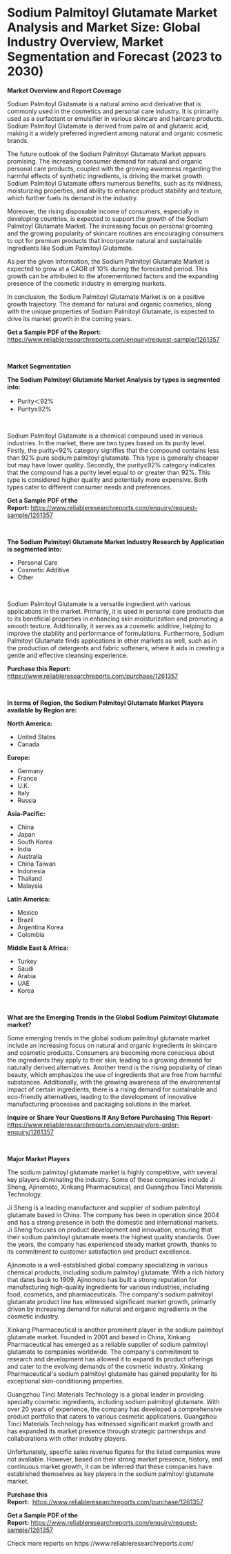 <p><h1>Sodium Palmitoyl Glutamate Market Analysis and Market Size: Global Industry Overview, Market Segmentation and Forecast (2023 to 2030)</h1></p><p><strong>Market Overview and Report Coverage</strong></p>
<p><p>Sodium Palmitoyl Glutamate is a natural amino acid derivative that is commonly used in the cosmetics and personal care industry. It is primarily used as a surfactant or emulsifier in various skincare and haircare products. Sodium Palmitoyl Glutamate is derived from palm oil and glutamic acid, making it a widely preferred ingredient among natural and organic cosmetic brands.</p><p>The future outlook of the Sodium Palmitoyl Glutamate Market appears promising. The increasing consumer demand for natural and organic personal care products, coupled with the growing awareness regarding the harmful effects of synthetic ingredients, is driving the market growth. Sodium Palmitoyl Glutamate offers numerous benefits, such as its mildness, moisturizing properties, and ability to enhance product stability and texture, which further fuels its demand in the industry.</p><p>Moreover, the rising disposable income of consumers, especially in developing countries, is expected to support the growth of the Sodium Palmitoyl Glutamate Market. The increasing focus on personal grooming and the growing popularity of skincare routines are encouraging consumers to opt for premium products that incorporate natural and sustainable ingredients like Sodium Palmitoyl Glutamate.</p><p>As per the given information, the Sodium Palmitoyl Glutamate Market is expected to grow at a CAGR of 10% during the forecasted period. This growth can be attributed to the aforementioned factors and the expanding presence of the cosmetic industry in emerging markets.</p><p>In conclusion, the Sodium Palmitoyl Glutamate Market is on a positive growth trajectory. The demand for natural and organic cosmetics, along with the unique properties of Sodium Palmitoyl Glutamate, is expected to drive its market growth in the coming years.</p></p>
<p><strong>Get a Sample PDF of the Report:</strong> <a href="https://www.reliableresearchreports.com/enquiry/request-sample/1261357">https://www.reliableresearchreports.com/enquiry/request-sample/1261357</a></p>
<p>&nbsp;</p>
<p><strong>Market Segmentation</strong></p>
<p><strong>The Sodium Palmitoyl Glutamate Market Analysis by types is segmented into:</strong></p>
<p><ul><li>Purity＜92%</li><li>Purity≥92%</li></ul></p>
<p>&nbsp;</p>
<p><p>Sodium Palmitoyl Glutamate is a chemical compound used in various industries. In the market, there are two types based on its purity level. Firstly, the purity<92% category signifies that the compound contains less than 92% pure sodium palmitoyl glutamate. This type is generally cheaper but may have lower quality. Secondly, the purity≥92% category indicates that the compound has a purity level equal to or greater than 92%. This type is considered higher quality and potentially more expensive. Both types cater to different consumer needs and preferences.</p></p>
<p><strong>Get a Sample PDF of the Report:</strong>&nbsp;<a href="https://www.reliableresearchreports.com/enquiry/request-sample/1261357">https://www.reliableresearchreports.com/enquiry/request-sample/1261357</a></p>
<p>&nbsp;</p>
<p><strong>The Sodium Palmitoyl Glutamate Market Industry Research by Application is segmented into:</strong></p>
<p><ul><li>Personal Care</li><li>Cosmetic Additive</li><li>Other</li></ul></p>
<p>&nbsp;</p>
<p><p>Sodium Palmitoyl Glutamate is a versatile ingredient with various applications in the market. Primarily, it is used in personal care products due to its beneficial properties in enhancing skin moisturization and promoting a smooth texture. Additionally, it serves as a cosmetic additive, helping to improve the stability and performance of formulations. Furthermore, Sodium Palmitoyl Glutamate finds applications in other markets as well, such as in the production of detergents and fabric softeners, where it aids in creating a gentle and effective cleansing experience.</p></p>
<p><strong>Purchase this Report:</strong>&nbsp; <a href="https://www.reliableresearchreports.com/purchase/1261357">https://www.reliableresearchreports.com/purchase/1261357</a></p>
<p>&nbsp;</p>
<p><strong>In terms of Region, the Sodium Palmitoyl Glutamate Market Players available by Region are:</strong></p>
<p>
    <p> <strong> North America: </strong>
        <ul>
            <li>United States</li>
            <li>Canada</li>
        </ul>
        </p> 
    <p> <strong> Europe: </strong>
        <ul>
            <li>Germany</li>
            <li>France</li>
            <li>U.K.</li>
            <li>Italy</li>
            <li>Russia</li>
        </ul>
        </p> 
    <p> <strong> Asia-Pacific: </strong>
        <ul>
            <li>China</li>
            <li>Japan</li>
            <li>South Korea</li>
            <li>India</li>
            <li>Australia</li>
            <li>China Taiwan</li>
            <li>Indonesia</li>
            <li>Thailand</li>
            <li>Malaysia</li>
        </ul>
        </p> 
    <p> <strong> Latin America: </strong>
        <ul>
            <li>Mexico</li>
            <li>Brazil</li>
            <li>Argentina Korea</li>
            <li>Colombia</li>
        </ul>
        </p> 
    <p> <strong> Middle East & Africa: </strong>
        <ul>
            <li>Turkey</li>
            <li>Saudi</li>
            <li>Arabia</li>
            <li>UAE</li>
            <li>Korea</li>
        </ul>
    </p>
    </p>
<p>&nbsp;</p>
<p><strong>What are the Emerging Trends in the Global Sodium Palmitoyl Glutamate market?</strong></p>
<p><p>Some emerging trends in the global sodium palmitoyl glutamate market include an increasing focus on natural and organic ingredients in skincare and cosmetic products. Consumers are becoming more conscious about the ingredients they apply to their skin, leading to a growing demand for naturally derived alternatives. Another trend is the rising popularity of clean beauty, which emphasizes the use of ingredients that are free from harmful substances. Additionally, with the growing awareness of the environmental impact of certain ingredients, there is a rising demand for sustainable and eco-friendly alternatives, leading to the development of innovative manufacturing processes and packaging solutions in the market.</p></p>
<p><strong>Inquire or Share Your Questions If Any Before Purchasing This Report</strong>- <a href="https://www.reliableresearchreports.com/enquiry/pre-order-enquiry/1261357">https://www.reliableresearchreports.com/enquiry/pre-order-enquiry/1261357</a></p>
<p>&nbsp;</p>
<p><strong>Major Market Players</strong></p>
<p><p>The sodium palmitoyl glutamate market is highly competitive, with several key players dominating the industry. Some of these companies include Ji Sheng, Ajinomoto, Xinkang Pharmaceutical, and Guangzhou Tinci Materials Technology.</p><p>Ji Sheng is a leading manufacturer and supplier of sodium palmitoyl glutamate based in China. The company has been in operation since 2004 and has a strong presence in both the domestic and international markets. Ji Sheng focuses on product development and innovation, ensuring that their sodium palmitoyl glutamate meets the highest quality standards. Over the years, the company has experienced steady market growth, thanks to its commitment to customer satisfaction and product excellence.</p><p>Ajinomoto is a well-established global company specializing in various chemical products, including sodium palmitoyl glutamate. With a rich history that dates back to 1909, Ajinomoto has built a strong reputation for manufacturing high-quality ingredients for various industries, including food, cosmetics, and pharmaceuticals. The company's sodium palmitoyl glutamate product line has witnessed significant market growth, primarily driven by increasing demand for natural and organic ingredients in the cosmetic industry.</p><p>Xinkang Pharmaceutical is another prominent player in the sodium palmitoyl glutamate market. Founded in 2001 and based in China, Xinkang Pharmaceutical has emerged as a reliable supplier of sodium palmitoyl glutamate to companies worldwide. The company's commitment to research and development has allowed it to expand its product offerings and cater to the evolving demands of the cosmetic industry. Xinkang Pharmaceutical's sodium palmitoyl glutamate has gained popularity for its exceptional skin-conditioning properties.</p><p>Guangzhou Tinci Materials Technology is a global leader in providing specialty cosmetic ingredients, including sodium palmitoyl glutamate. With over 20 years of experience, the company has developed a comprehensive product portfolio that caters to various cosmetic applications. Guangzhou Tinci Materials Technology has witnessed significant market growth and has expanded its market presence through strategic partnerships and collaborations with other industry players.</p><p>Unfortunately, specific sales revenue figures for the listed companies were not available. However, based on their strong market presence, history, and continuous market growth, it can be inferred that these companies have established themselves as key players in the sodium palmitoyl glutamate market.</p></p>
<p><strong>Purchase this Report:</strong>&nbsp;&nbsp;<a href="https://www.reliableresearchreports.com/purchase/1261357">https://www.reliableresearchreports.com/purchase/1261357</a></p>
<p></p>
<p><strong>Get a Sample PDF of the Report:</strong>&nbsp;<a href="https://www.reliableresearchreports.com/enquiry/request-sample/1261357">https://www.reliableresearchreports.com/enquiry/request-sample/1261357</a></p>
<p>Check more reports on https://www.reliableresearchreports.com/</p>